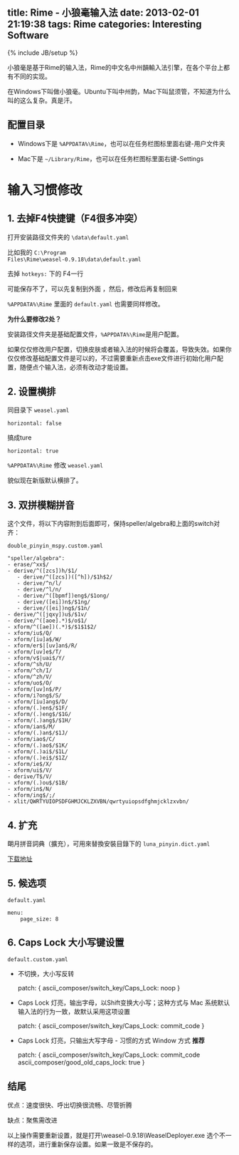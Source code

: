 title: Rime - 小狼毫输入法
date: 2013-02-01 21:19:38
tags: Rime
categories: Interesting Software
---

{% include JB/setup %}


小狼毫是基于Rime的输入法，Rime的中文名中州韻輸入法引擎，在各个平台上都有不同的实现。

在Windows下叫做小狼毫。Ubuntu下叫中州韵，Mac下叫鼠须管，不知道为什么叫的这么复杂。真是汗。

## 配置目录

* Windows下是 <code>%APPDATA%\Rime</code>，也可以在任务栏图标里面右键-用户文件夹

* Mac下是 <code>~/Library/Rime</code>，也可以在任务栏图标里面右键-Settings

<!-- more -->

# 输入习惯修改

## 1. 去掉F4快捷键（F4很多冲突）

打开安装路径文件夹的 <code>\data\default.yaml</code>

比如我的 <code>C:\Program Files\Rime\weasel-0.9.18\data\default.yaml</code>

去掉  <code>hotkeys:</code> 下的 F4一行

可能保存不了，可以先复制到外面 ，然后，修改后再复制回来

<code>%APPDATA%\Rime</code> 里面的 <code>default.yaml</code> 也需要同样修改。


**为什么要修改2处？**

安装路径文件夹是基础配置文件，<code>%APPDATA%\Rime</code>是用户配置。

如果仅仅修改用户配置，切换皮肤或者输入法的时候将会覆盖，导致失效。如果你仅仅修改基础配置文件是可以的，不过需要重新点击exe文件进行初始化用户配置，随便点个输入法，必须有改动才能设置。


## 2. 设置横排

同目录下 <code>weasel.yaml</code>

<code>horizontal: false</code>

搞成ture

<code>horizontal: true</code>

<code>%APPDATA%\Rime</code> 修改 <code>weasel.yaml</code>

貌似现在新版默认横排了。


## 3. 双拼模糊拼音

这个文件，将以下内容附到后面即可，保持speller/algebra和上面的switch对齐：

<code>double_pinyin_mspy.custom.yaml</code>

	"speller/algebra":
    - erase/^xx$/
    - derive/^([zcs])h/$1/ 
       - derive/^([zcs])([^h])/$1h$2/ 
       - derive/^n/l/ 
       - derive/^l/n/ 
       - derive/^([bpmf])eng$/$1ong/ 
       - derive/([ei])n$/$1ng/ 
       - derive/([ei])ng$/$1n/ 
    - derive/^([jqxy])u$/$1v/
    - derive/^([aoe].*)$/o$1/
    - xform/^([ae])(.*)$/$1$1$2/
    - xform/iu$/Q/
    - xform/[iu]a$/W/
    - xform/er$|[uv]an$/R/
    - xform/[uv]e$/T/
    - xform/v$|uai$/Y/
    - xform/^sh/U/
    - xform/^ch/I/
    - xform/^zh/V/
    - xform/uo$/O/
    - xform/[uv]n$/P/
    - xform/i?ong$/S/
    - xform/[iu]ang$/D/
    - xform/(.)en$/$1F/
    - xform/(.)eng$/$1G/
    - xform/(.)ang$/$1H/
    - xform/ian$/M/
    - xform/(.)an$/$1J/
    - xform/iao$/C/
    - xform/(.)ao$/$1K/
    - xform/(.)ai$/$1L/
    - xform/(.)ei$/$1Z/
    - xform/ie$/X/
    - xform/ui$/V/
    - derive/T$/V/
    - xform/(.)ou$/$1B/
    - xform/in$/N/
    - xform/ing$/;/
    - xlit/QWRTYUIOPSDFGHMJCKLZXVBN/qwrtyuiopsdfghmjcklzxvbn/


## 4. 扩充

朙月拼音詞典（擴充），可用來替換安裝目錄下的 <code>luna_pinyin.dict.yaml</code>

[下载地址](https://code.google.com/p/rime-aca/downloads/detail?name=luna_pinyin.dict.yaml)


## 5. 候选项

<code>default.yaml</code>

	menu:
		page_size: 8


## 6. Caps Lock 大小写键设置

<code>default.custom.yaml</code>

* 不切换，大小写反转

  patch: {
    ascii_composer/switch_key/Caps_Lock: noop
  }

* Caps Lock 灯亮，输出字母，以Shift变换大小写；这种方式与 Mac 系统默认输入法的行为一致，故默认采用这项设置
	
  patch: {
  	ascii_composer/switch_key/Caps_Lock: commit_code
  }

* Caps Lock 灯亮，只输出大写字母 - 习惯的方式 Window 方式 **推荐**

	patch: {
		ascii_composer/switch_key/Caps_Lock: commit_code
		ascii_composer/good_old_caps_lock: true
	}


## 结尾

  优点：速度很快、呼出切换很流畅、尽管折腾

  缺点：聚焦需改进

  以上操作需要重新设置，就是打开\weasel-0.9.18\WeaselDeployer.exe 选个不一样的选项，进行重新保存设置。如果一致是不保存的。